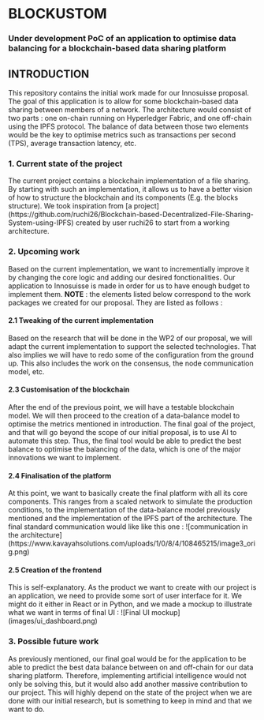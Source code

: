 # BLOCKUSTOM
### Under development PoC of an application to optimise data balancing for a blockchain-based data sharing platform

<h2>INTRODUCTION</h2>
This repository contains the initial work made for our Innosuisse proposal.
The goal of this application is to allow for some blockchain-based data sharing between members of a network.
The architecture would consist of two parts : one on-chain running on Hyperledger Fabric, and one off-chain using the IPFS protocol.
The balance of data between those two elements would be the key to optimise metrics such as transactions per second (TPS), average transaction latency, etc.

<h3>1. Current state of the project</h3>
The current project contains a blockchain implementation of a file sharing. 
By starting with such an implementation, it allows us to have a better vision of how to structure the blockchain and its components (E.g. the blocks structure).
We took inspiration from [a project](https://github.com/ruchi26/Blockchain-based-Decentralized-File-Sharing-System-using-IPFS) created by user ruchi26 to start from a working architecture.

<h3>2. Upcoming work</h3>
Based on the current implementation, we want to incrementially improve it by changing the core logic and adding our desired fonctionalities. 
Our application to Innosuisse is made in order for us to have enough budget to implement them.
<b>NOTE</b> : the elements listed below correspond to the work packages we created for our proposal.
They are listed as follows : 

<h4>2.1 Tweaking of the current implementation</h4>
Based on the research that will be done in the WP2 of our proposal, we will adapt the current implementation to support the selected technologies.
That also implies we will have to redo some of the configuration from the ground up.
This also includes the work on the consensus, the node communication model, etc.

<h4>2.3 Customisation of the blockchain</h4>
After the end of the previous point, we will have a testable blockchain model. We will then proceed to the creation of a data-balance model to optimise the metrics mentioned in introduction.
The final goal of the project, and that will go beyond the scope of our initial proposal, is to use AI to automate this step.
Thus, the final tool would be able to predict the best balance to optimise the balancing of the data, which is one of the major innovations we want to implement.

<h4>2.4 Finalisation of the platform</h4>
At this point, we want to basically create the final platform with all its core components.
This ranges from a scaled network to simulate the production conditions, to the implementation of the data-balance model previously mentioned and the implementation of the IPFS part of the architecture.
The final standard communication would like like this one :
![communication in the architecture](https://www.kavayahsolutions.com/uploads/1/0/8/4/108465215/image3_orig.png)

<h4>2.5 Creation of the frontend</h4>
This is self-explanatory. As the product we want to create with our project is an application, we need to provide some sort of user interface for it.
We might do it either in React or in Python, and we made a mockup to illustrate what we want in terms of final UI : 
![Final UI mockup](images/ui_dashboard.png)

<h3>3. Possible future work</h3>
As previously mentioned, our final goal would be for the application to be able to predict the best data balance between on and off-chain for our data sharing platform.
Therefore, implementing artificial intelligence would not only be solving this, but it would also add another massive contribution to our project.
This will highly depend on the state of the project when we are done with our initial research, but is something to keep in mind and that we want to do.


